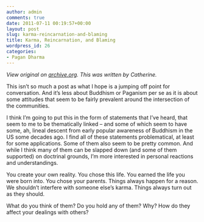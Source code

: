 ```yaml
---
author: admin
comments: true
date: 2011-07-11 00:19:57+00:00
layout: post
slug: karma-reincarnation-and-blaming
title: Karma, Reincarnation, and Blaming
wordpress_id: 26
categories:
- Pagan Dharma
---
```


_View original on [archive.org](http://web.archive.org/web/20110718063758/http://www.pagandharma.org/2011/07/karma-reincarnation-and-blaming/). This was written by Catherine._

This isn’t so much a post as what I hope is a jumping off point for conversation. And it’s less about Buddhism or Paganism per se as it is about some attitudes that seem to be fairly prevalent around the intersection of the communities.

I think I’m going to put this in the form of statements that I’ve heard, that seem to me to be thematically linked – and some of which seem to have some, ah, lineal descent from early popular awareness of Buddhism in the US some decades ago. I find all of these statements problematical, at least for some applications. Some of them also seem to be pretty common. And while I think many of them can be slapped down (and some of them supported) on doctrinal grounds, I’m more interested in personal reactions and understandings.

You create your own reality.
You chose this life.
You earned the life you were born into.
You chose your parents.
Things always happen for a reason.
We shouldn’t interfere with someone else’s karma.
Things always turn out as they should.

What do you think of them? Do you hold any of them? Why? How do they affect your dealings with others?
